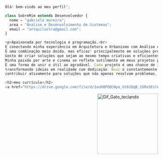 ```js
Olá! bem-vindo ao meu perfil";

class SobreMim extends Desenvolvedor {
  nome = "gabriela moreira";
  area = "Analise e Desenvolvimento de Sistemas";
  email = "artquilustra@gmail.com";
}

<p>Apaixonada por tecnologia e programação,<br>
E conectando minha experiência em Arquitetura e Urbanismo com Análise e Desenvolvimento de Sistemas.<br>
É uma combinação meio doida, mas eficaz! principalmente em soluções projetuais<br>
Gosto de criar soluções que sejam ao mesmo tempo criativas e eficientes.<br>
Minha paixão por arte e cinema se reflete sutilmente em meus projetos profissionais.<br>
É uma forma de unir o útil ao agradável. Cada projeto é uma chance de ir além,<br>
transformando ideias em realidade com dedicação. Busc o constantemente aprender mais e<br>
contribuir ativamente para soluções que não apenas resolvam problemas, mas também antecipem o futuro.<p>

<h2>meu currículo</h2>
<a href="https://drive.google.com/file/d/1ouh0POQCWyo_Ut6JQqB_15RvSEsl615M/view?usp=sharing" target="_blank"></a>


```
<img src="https://user-images.githubusercontent.com/74029212/127240963-4921a6aa-a682-4868-9ce5-a9ca6936c8fc.gif" alt="Gif_Gato_teclando" min-width="200px" max-width="200px" width="200px" align="right">


